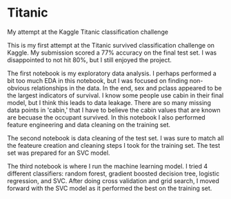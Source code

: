 # Titanic 
My attempt at the Kaggle Titanic classification challenge

This is my first attempt at the Titanic survived classification challenge on Kaggle. My submission scored a 77% accuracy on the final test set. I was disappointed to not hit 80%, but I still enjoyed the project. 

The first notebook is my exploratory data analysis. I perhaps performed a bit too much EDA in this notebook, but I was focused on finding non-obvious relationships in the data. In the end, sex and pclass appeared to be the largest indicators of survival. I know some people use cabin in their final model, but I think this leads to data leakage. There are so many missing data points in 'cabin,' that I have to believe the cabin values that are known are becuase the occupant survived. In this notebook I also performed feature engineering and data cleaning on the training set.

The second notebook is data cleaning of the test set. I was sure to match all the feateure creation and cleaning steps I took for the training set. The test set was prepared for an SVC model.

The third notebook is where I run the machine learning model. I tried 4 different classifiers: random forest, gradient boosted decision tree, logistic regression, and SVC. After doing cross validation and grid search, I moved forward with the SVC model as it performed the best on the training set. 

